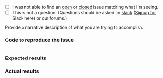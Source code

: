  - [ ] I was not able to find an [open](https://github.com/zendframework/zend-expressive-authorization-rbac/issues?q=is%3Aopen) or [closed](https://github.com/zendframework/zend-expressive-authorization-rbac/issues?q=is%3Aclosed) issue matching what I'm seeing.
 - [ ] This is not a question. (Questions should be asked on [slack](https://zendframework.slack.com/) ([Signup for Slack here](https://zendframework-slack.herokuapp.com/)) or our [forums](https://discourse.zendframework.com/).)

Provide a narrative description of what you are trying to accomplish.

### Code to reproduce the issue

<!-- Please provide the minimum code necessary to recreate the issue -->

```php
```

### Expected results

<!-- What do you think should have happened? -->

### Actual results

<!-- What did you actually observe? -->
